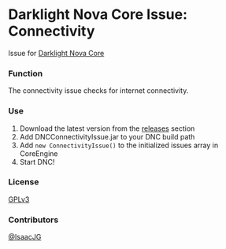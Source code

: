 Darklight Nova Core Issue: Connectivity
====================================

Issue for [Darklight Nova Core](https://github.com/darklight-studios/darklight-nova-core)

### Function
The connectivity issue checks for internet connectivity.

### Use

1. Download the latest version from the [releases](https://github.com/darklight-studios/ConnectivityIssue/releases/) section
2. Add DNCConnectivityIssue.jar to your DNC build path
3. Add `new ConnectivityIssue()` to the initialized issues array in CoreEngine
4. Start DNC!

### License
[GPLv3](LICENSE)

### Contributors
[@IsaacJG](https://github.com/IsaacJG)
